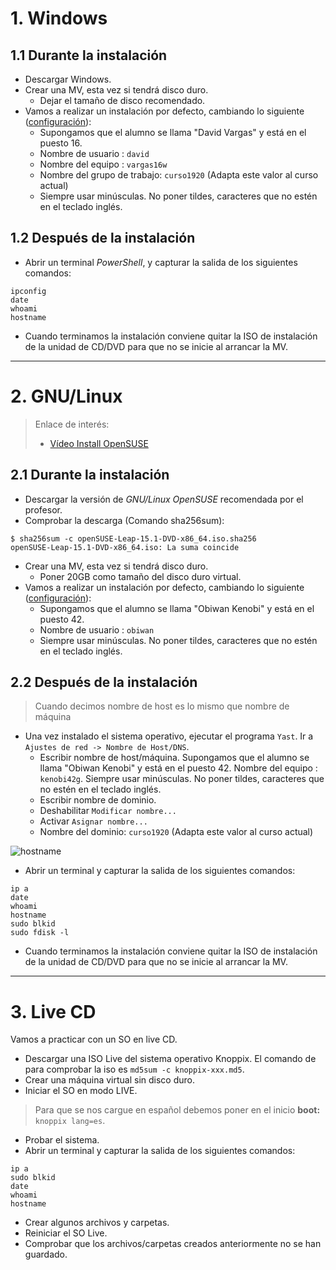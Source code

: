 
# 1. Windows

## 1.1 Durante la instalación

* Descargar Windows.
* Crear una MV, esta vez si tendrá disco duro.
    * Dejar el tamaño de disco recomendado.
* Vamos a realizar un instalación por defecto, cambiando lo siguiente ([configuración](../../../global/configuracion/windows.md)):
    * Supongamos que el alumno se llama "David Vargas"  y está en el puesto 16.
    * Nombre de usuario : `david`
    * Nombre del equipo : `vargas16w`
    * Nombre del grupo de trabajo: `curso1920` (Adapta este valor al curso actual)
    * Siempre usar minúsculas. No poner tildes, caracteres que no estén en el teclado inglés.

## 1.2 Después de la instalación

* Abrir un terminal *PowerShell*, y capturar la salida de los siguientes comandos:
```
ipconfig
date
whoami
hostname
```

* Cuando terminamos la instalación conviene quitar la ISO de instalación de la unidad de CD/DVD para que no se inicie al arrancar la MV.

---

# 2. GNU/Linux

> Enlace de interés:
> * [Vídeo Install OpenSUSE](http://www.youtube.com/embed/nC8n1Pg6gto?list=PL3E447E094F7E3EBB)

## 2.1 Durante la instalación

* Descargar la versión de *GNU/Linux OpenSUSE* recomendada por el profesor.
* Comprobar la descarga (Comando sha256sum):
```
$ sha256sum -c openSUSE-Leap-15.1-DVD-x86_64.iso.sha256
openSUSE-Leap-15.1-DVD-x86_64.iso: La suma coincide
```

* Crear una MV, esta vez si tendrá disco duro.
    * Poner 20GB como tamaño del disco duro virtual.
* Vamos a realizar un instalación por defecto, cambiando lo siguiente ([configuración](../../../global/configuracion/opensuse.md)):
    * Supongamos que el alumno se llama "Obiwan Kenobi"  y está en el puesto 42.
    * Nombre de usuario : `obiwan`
    * Siempre usar minúsculas. No poner tildes, caracteres que no estén en el teclado inglés.

## 2.2 Después de la instalación

> Cuando decimos nombre de host es lo mismo que nombre de máquina

* Una vez instalado el sistema operativo, ejecutar el programa
`Yast`. Ir a `Ajustes de red -> Nombre de Host/DNS`.
    * Escribir nombre de host/máquina. Supongamos que el alumno se llama "Obiwan Kenobi"  y está en el puesto 42. Nombre del equipo : `kenobi42g`. Siempre usar minúsculas. No poner tildes, caracteres que no estén en el teclado inglés.
    * Escribir nombre de dominio.
    * Deshabilitar `Modificar nombre...`
    * Activar `Asignar nombre...`
    * Nombre del dominio: `curso1920` (Adapta este valor al curso actual)

![hostname](./images/hostname.png)

* Abrir un terminal y capturar la salida de los siguientes comandos:
```
ip a
date
whoami
hostname
sudo blkid
sudo fdisk -l
```

* Cuando terminamos la instalación conviene quitar la ISO de instalación de la unidad de CD/DVD para que no se inicie al arrancar la MV.

---

# 3. Live CD

Vamos a practicar con un SO en live CD.
* Descargar una ISO Live del sistema operativo Knoppix. El comando de para comprobar la iso es `md5sum -c knoppix-xxx.md5`.
* Crear una máquina virtual sin disco duro.
* Iniciar el SO en modo LIVE.

> Para que se nos cargue en español debemos poner en el inicio **boot:**` knoppix lang=es`.

* Probar el sistema.
* Abrir un terminal y capturar la salida de los siguientes comandos:
```
ip a
sudo blkid
date
whoami
hostname
```

* Crear algunos archivos y carpetas.
* Reiniciar el SO Live.
* Comprobar que los archivos/carpetas creados anteriormente no se han guardado.
